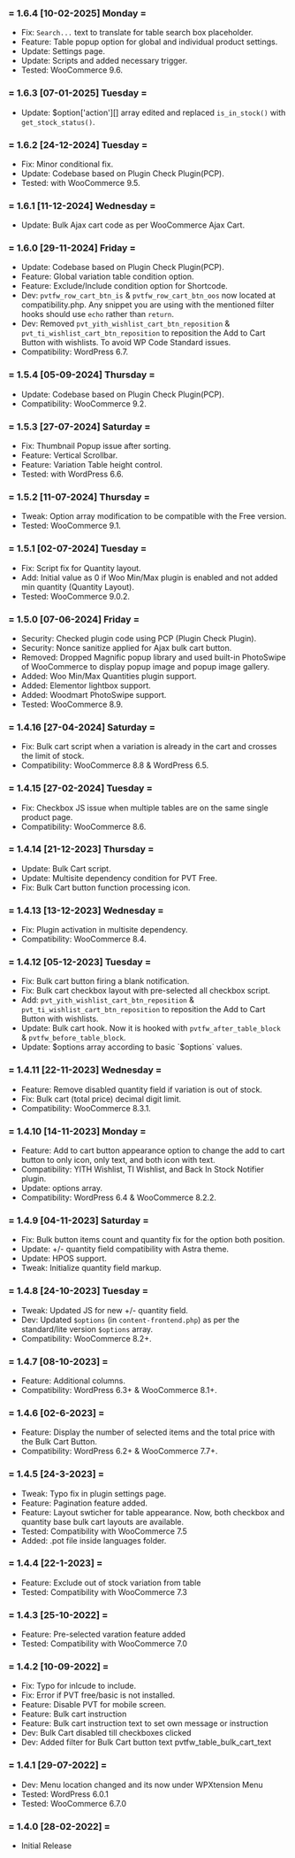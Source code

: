 ### = 1.6.4 [10-02-2025] Monday =
* Fix: `Search...` text to translate for table search box placeholder.
* Feature: Table popup option for global and individual product settings.
* Update: Settings page.
* Update: Scripts and added necessary trigger.
* Tested: WooCommerce 9.6.

### = 1.6.3 [07-01-2025] Tuesday =
* Update: $option['action'][] array edited and replaced `is_in_stock()` with `get_stock_status()`.

### = 1.6.2 [24-12-2024] Tuesday =
* Fix: Minor conditional fix.
* Update: Codebase based on Plugin Check Plugin(PCP).
* Tested: with WooCommerce 9.5.

### = 1.6.1 [11-12-2024] Wednesday =
* Update: Bulk Ajax cart code as per WooCommerce Ajax Cart.

### = 1.6.0 [29-11-2024] Friday =
* Update: Codebase based on Plugin Check Plugin(PCP).
* Feature: Global variation table condition option.
* Feature: Exclude/Include condition option for Shortcode.
* Dev: `pvtfw_row_cart_btn_is` & `pvtfw_row_cart_btn_oos` now located at compatibility.php. Any snippet you are using with the mentioned filter hooks should use `echo` rather than `return`.
* Dev: Removed `pvt_yith_wishlist_cart_btn_reposition` & `pvt_ti_wishlist_cart_btn_reposition` to reposition the Add to Cart Button with wishlists. To avoid WP Code Standard issues.
* Compatibility: WordPress 6.7.

### = 1.5.4 [05-09-2024] Thursday =
* Update: Codebase based on Plugin Check Plugin(PCP).
* Compatibility: WooCommerce 9.2.

### = 1.5.3 [27-07-2024] Saturday =
* Fix: Thumbnail Popup issue after sorting.
* Feature: Vertical Scrollbar.
* Feature: Variation Table height control.
* Tested: with WordPress 6.6.

### = 1.5.2 [11-07-2024] Thursday =
* Tweak: Option array modification to be compatible with the Free version.
* Tested: WooCommerce 9.1.

### = 1.5.1 [02-07-2024] Tuesday =
* Fix: Script fix for Quantity layout.
* Add: Initial value as 0 if Woo Min/Max plugin is enabled and not added min quantity (Quantity Layout).
* Tested: WooCommerce 9.0.2.

### = 1.5.0 [07-06-2024] Friday =
* Security: Checked plugin code using PCP (Plugin Check Plugin).
* Security: Nonce sanitize applied for Ajax bulk cart button.
* Removed: Dropped Magnific popup library and used built-in PhotoSwipe of WooCommerce to display popup image and popup image gallery.
* Added: Woo Min/Max Quantities plugin support.
* Added: Elementor lightbox support.
* Added: Woodmart PhotoSwipe support.
* Tested: WooCommerce 8.9.

### = 1.4.16 [27-04-2024] Saturday =
* Fix: Bulk cart script when a variation is already in the cart and crosses the limit of stock.
* Compatibility: WooCommerce 8.8 & WordPress 6.5.

### = 1.4.15 [27-02-2024] Tuesday =
* Fix: Checkbox JS issue when multiple tables are on the same single product page.
* Compatibility: WooCommerce 8.6.

### = 1.4.14 [21-12-2023] Thursday =
* Update: Bulk Cart script.
* Update: Multisite dependency condition for PVT Free.
* Fix: Bulk Cart button function processing icon.

### = 1.4.13 [13-12-2023] Wednesday =
* Fix: Plugin activation in multisite dependency.
* Compatibility: WooCommerce 8.4.

### = 1.4.12 [05-12-2023] Tuesday =
* Fix: Bulk cart button firing a blank notification.
* Fix: Bulk cart checkbox layout with pre-selected all checkbox script.
* Add: `pvt_yith_wishlist_cart_btn_reposition` & `pvt_ti_wishlist_cart_btn_reposition` to reposition the Add to Cart Button with wishlists.
* Update: Bulk cart hook. Now it is hooked with `pvtfw_after_table_block` & `pvtfw_before_table_block`.
* Update: $options array according to basic `$options` values.

### = 1.4.11 [22-11-2023] Wednesday =
* Feature: Remove disabled quantity field if variation is out of stock.
* Fix: Bulk cart (total price) decimal digit limit.
* Compatibility: WooCommerce 8.3.1.

### = 1.4.10 [14-11-2023] Monday =
* Feature: Add to cart button appearance option to change the add to cart button to only icon, only text, and both icon with text.
* Compatibility: YITH Wishlist, TI Wishlist, and Back In Stock Notifier plugin.
* Update: options array.
* Compatibility: WordPress 6.4 & WooCommerce 8.2.2.

### = 1.4.9 [04-11-2023] Saturday =
* Fix: Bulk button items count and quantity fix for the option both position.
* Update: +/- quantity field compatibility with Astra theme.
* Update: HPOS support.
* Tweak: Initialize quantity field markup.

### = 1.4.8 [24-10-2023] Tuesday =
* Tweak: Updated JS for new +/- quantity field.
* Dev: Updated `$options` (in `content-frontend.php`) as per the standard/lite version `$options` array.
* Compatibility: WooCommerce 8.2+.

### = 1.4.7 [08-10-2023] =
* Feature: Additional columns.
* Compatibility: WordPress 6.3+ & WooCommerce 8.1+.

### = 1.4.6 [02-6-2023] =
* Feature: Display the number of selected items and the total price with the Bulk Cart Button.
* Compatibility: WordPress 6.2+ & WooCommerce 7.7+.

### = 1.4.5 [24-3-2023] =
* Tweak: Typo fix in plugin settings page.
* Feature: Pagination feature added.
* Feature: Layout swticher for table appearance. Now, both checkbox and quantity base bulk cart layouts are available.
* Tested: Compatibility with WooCommerce 7.5
* Added: .pot file inside languages folder.

### = 1.4.4 [22-1-2023] =
* Feature: Exclude out of stock variation from table
* Tested: Compatibility with WooCommerce 7.3

### = 1.4.3 [25-10-2022] =
* Feature: Pre-selected varation feature added
* Tested: Compatibility with WooCommerce 7.0

### = 1.4.2 [10-09-2022] =
* Fix: Typo for inlcude to include. 
* Fix: Error if PVT free/basic is not installed. 
* Feature: Disable PVT for mobile screen.
* Feature: Bulk cart instruction
* Feature: Bulk cart instruction text to set own message or instruction
* Dev: Bulk Cart disabled till checkboxes clicked
* Dev: Added filter for Bulk Cart button text pvtfw_table_bulk_cart_text

### = 1.4.1 [29-07-2022] =
* Dev: Menu location changed and its now under WPXtension Menu
* Tested: WordPress 6.0.1
* Tested: WooCommerce 6.7.0

### = 1.4.0 [28-02-2022] =
* Initial Release
